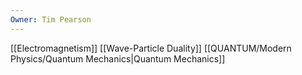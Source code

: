 ```yaml
---
Owner: Tim Pearson
---
```

  
[[Electromagnetism]]
[[Wave-Particle Duality]]
[[QUANTUM/Modern Physics/Quantum Mechanics|Quantum Mechanics]]